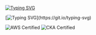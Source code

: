 [![Typing SVG](https://readme-typing-svg.demolab.com?font=Fira+Code&size=21&pause=500&color=185570&vCenter=true&repeat=false&width=435&lines=Hi%2C+I%E2%80%99m+Mo+;Platform+DevOps++Engineer)](https://github.com/OpsMo/OpsMo)

[![Typing SVG](https://readme-typing-svg.demolab.com?font=Fira+Code&size=14&pause=500&color=0B2734&multiline=true&repeat=false&width=435&lines=With+around+a+decade+of+experience+in+high-availability+infrastructure+and+workflow+automation%2C+I%E2%80%99ve+helped+businesses+optimize+their+operations+for+reliability+and+scalability.+Starting+with+scripting+and+systems+engineering%2C+I%E2%80%99ve+spent+the+last+seven+years+specializing+in+cloud+DevOps%2C+Kubernetes%2C+and+Infrastructure+as+Code+(IaC)%2C+transforming+infrastructures+through+automation+and+modern+cloud+technologies.)](https://git.io/typing-svg)



![AWS Certified](https://img.shields.io/badge/AWS-Certified-orange)
![CKA Certified](https://img.shields.io/badge/Kubernetes-CKA-blue)
<!--
**OpsMo/OpsMo** is a ✨ _special_ ✨ repository because its `README.md` (this file) appears on your GitHub profile.

Here are some ideas to get you started:

- 🔭 I’m currently working on ...
- 🌱 I’m currently learning ...
- 👯 I’m looking to collaborate on ...
- 🤔 I’m looking for help with ...
- 💬 Ask me about ...
- 📫 How to reach me: ...
- 😄 Pronouns: He/Him
- ⚡ Fun fact: ...
-->

